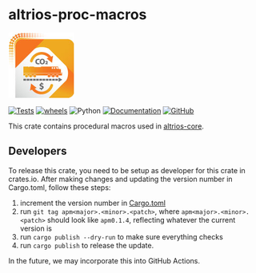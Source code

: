 # altrios-proc-macros

![Altrios Logo](https://raw.githubusercontent.com/NREL/altrios/main/.github/images/ALTRIOS-logo-web.jpg)

[![Tests](https://github.com/NREL/altrios/actions/workflows/tests.yaml/badge.svg)](https://github.com/NREL/altrios/actions/workflows/tests.yaml) [![wheels](https://github.com/NREL/altrios/actions/workflows/wheels.yaml/badge.svg)](https://github.com/NREL/altrios/actions/workflows/wheels.yaml?event=release) ![Python](https://img.shields.io/badge/python-3.9%20%7C%203.10-blue) [![Documentation](https://img.shields.io/badge/documentation-custom-blue.svg)](https://nrel.github.io/altrios/) [![GitHub](https://img.shields.io/badge/GitHub-altrios-blue.svg)](https://github.com/NREL/altrios)

This crate contains procedural macros used in [altrios-core](https://crates.io/crates/altrios-core).

## Developers
To release this crate, you need to be setup as developer for this crate in crates.io.  After making changes and updating the version number in Cargo.toml, follow these steps: 
1. increment the version number in [Cargo.toml](./Cargo.toml)
1. run `git tag apm<major>.<minor>.<patch>`, where `apm<major>.<minor>.<patch>` should look like
   `apm0.1.4`, reflecting whatever the current version is
1. run `cargo publish --dry-run` to make sure everything checks
1. run `cargo publish` to release the update.  

In the future, we may incorporate this into GitHub Actions.  